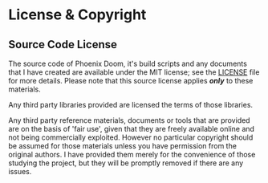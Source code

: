 # License & Copyright

## Source Code License
The source code of Phoenix Doom, it's build scripts and any documents that I have created are available under the MIT license; see the [LICENSE](/LICENSE) file for more details. Please note that this source license applies **_only_** to these materials.

Any third party libraries provided are licensed the terms of those libraries.

Any third party reference materials, documents or tools that are provided are on the basis of 'fair use', given that they are freely available online and not being commercially exploited. However no particular copyright should be assumed for those materials unless you have permission from the original authors. I have provided them merely for the convenience of those studying the project, but they will be promptly removed if there are any issues.
